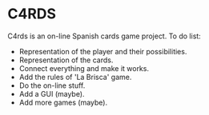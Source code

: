 # C4RDS

C4rds is an on-line Spanish cards game project. To do list:

+ Representation of the player and their possibilities.
+ Representation of the cards.
+ Connect everything and make it works.
+ Add the rules of 'La Brisca' game.
+ Do the on-line stuff.
+ Add a GUI (maybe).
+ Add more games (maybe).

